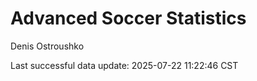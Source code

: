 # Advanced Soccer Statistics
Denis Ostroushko

<!-- gfm -->

Last successful data update: 2025-07-22 11:22:46 CST
